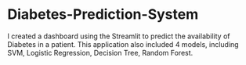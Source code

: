 # Diabetes-Prediction-System
I  created a dashboard using the Streamlit to predict the availability  of Diabetes in a patient. This application also included 4 models,  including SVM, Logistic Regression, Decision Tree, Random  Forest. 
